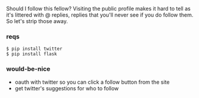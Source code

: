 Should I follow this fellow?  Visiting the public profile makes it hard to tell as it's littered with @ replies, replies
that you'll never see if you do follow them.  So let's strip those away.

### reqs

    $ pip install twitter
    $ pip install flask

### would-be-nice

 - oauth with twitter so you can click a follow button from the site
 - get twitter's suggestions for who to follow

